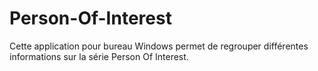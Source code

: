 # Person-Of-Interest
Cette application pour bureau Windows permet de regrouper différentes informations sur la série Person Of Interest.
